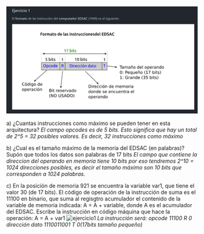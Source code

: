 ![Image text](https://github.com/yolandalillo/2021-2022-ASAII/blob/main/S04/ejercicio1.png)

a) ¿Cuantas instrucciones como máximo se pueden tener en esta arquitectura?
*El campo opcodes es de 5 bits. Esto significa que hay un total de 2^5 = 32 posibles valores. Es decir, 32 instrucciones como máximo*

b) ¿Cual es el tamaño máximo de la memoria del EDSAC (en palabras)? Supón que todos los datos son palabras de 17 bits
*El campo que contiene la direccion del operando en memoria tiene 10 bits por eso tendremos 2^10 = 1024 direcciones posibles, es decir el tamaño
máximo son 10 bits que corresponden a 1024 palabras.*

c) En la posición de memoria 921 se encuentra la variable var1, que tiene el valor 30 (de 17 bits). 
El código de operación de la instrucción de suma es el 11100 en binario, que suma al regisgtro acumulador 
el contenido de la variable de memoria indicada: A = A + variable, donde A es el acumulador del EDSAC. 
Escribe la instrucción en código máquina que hace la operación: A = A + var1
![ejercicio1](https://user-images.githubusercontent.com/43533573/136210867-74f95540-b61b-4bc4-b306-6afc96f86df6.png)
*La instrucción será:
opcode          11100
R               0
dirección dato 1110011001
T               0(17bits tamaño pequeño)*
